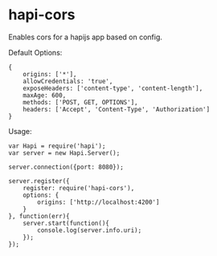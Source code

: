 # hapi-cors

Enables cors for a hapijs app based on config.

   Default Options:
   

    {
	    origins: ['*'],
	    allowCredentials: 'true',
	    exposeHeaders: ['content-type', 'content-length'],
	    maxAge: 600,
	    methods: ['POST, GET, OPTIONS'],
        headers: ['Accept', 'Content-Type', 'Authorization']
    }

Usage:

    var Hapi = require('hapi');
    var server = new Hapi.Server();
    
    server.connection({port: 8080});

	server.register({
		register: require('hapi-cors'),
		options: {
			origins: ['http://localhost:4200']
		}
	}, function(err){
		server.start(function(){
			console.log(server.info.uri);
		});
	});
	    
	    